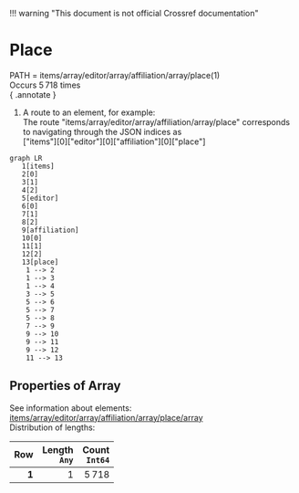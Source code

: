 !!! warning "This document is not official Crossref documentation"
# Place
PATH = items/array/editor/array/affiliation/array/place(1)  
Occurs 5 718 times  
{ .annotate }

1. A route to an element, for example:  
   The route "items/array/editor/array/affiliation/array/place" corresponds to navigating through the JSON indices as  
   ["items"][0]["editor"][0]["affiliation"][0]["place"]  

```mermaid
graph LR
   1[items]
   2[0]
   3[1]
   4[2]
   5[editor]
   6[0]
   7[1]
   8[2]
   9[affiliation]
   10[0]
   11[1]
   12[2]
   13[place]
    1 --> 2
    1 --> 3
    1 --> 4
    3 --> 5
    5 --> 6
    5 --> 7
    5 --> 8
    7 --> 9
    9 --> 10
    9 --> 11
    9 --> 12
    11 --> 13
```


## Properties of Array
See information about elements: [items/array/editor/array/affiliation/array/place/array](array/index.md)  
Distribution of lengths:  

| **Row** | **Length**<br>`Any` | **Count**<br>`Int64` |
|--------:|--------------------:|---------------------:|
| **1**   | 1                   | 5 718                |

